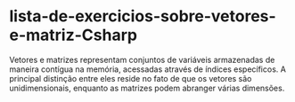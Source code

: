 # lista-de-exercicios-sobre-vetores-e-matriz-Csharp
Vetores e matrizes representam conjuntos de variáveis armazenadas de maneira contígua na memória, acessadas através de índices específicos. 
A principal distinção entre eles reside no fato de que os vetores são unidimensionais, enquanto as matrizes podem abranger várias dimensões.
